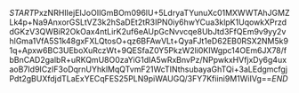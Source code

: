 $START$PxzNRHIIejEIJoOIlGmBOm096lU+5LdryaTYunuXc01MXWWTAhJGMZLk4p+Na9AnxorGSLtVZ3k2hSaDEt2tR3IPN0iy6hwYCua3klpK1UqowkXPrzddGKzV3QWBiR2OkOax4ntLirK2uf6eAUpGcNvvcqe8UbJtd3FfQEm9v9yy2vhlGma1VfA5S1k48gxFXLQtosO+qz6BFAwVLt+QyaFJt1eD62EB0RSX2NM5k91q+Apxw6BC3UEboXuRczWt+9QESfaZ0Y5PkzW2li0KIWgpc14OEm6JX78/fbBnCAD2galbR+uRKQmU8O0zaYiG1dIA5wRxBnvPz/NPpwkxHVfjxDy6g4uxaoB7Id9ICzIF3oDqrnUYhklMqQTvmF21WcTINthsubayaGhTQi+3aLEdgmcfgjPdt2gBUXfdjdTLaExYECqFES25PLN9piWAUGQ/3FY7Kfiini9M1WiIVg==$END$
